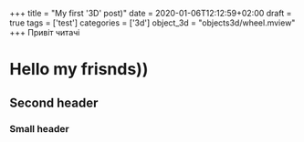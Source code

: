 +++
title = "My first '3D' post)"
date = 2020-01-06T12:12:59+02:00
draft = true
tags = ['test']
categories = ['3d']
object_3d = "objects3d/wheel.mview"
+++
Привіт читачі
# Hello my frisnds))
## Second header
### Small header

